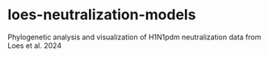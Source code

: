 # loes-neutralization-models
Phylogenetic analysis and visualization of H1N1pdm neutralization data from Loes et al. 2024
